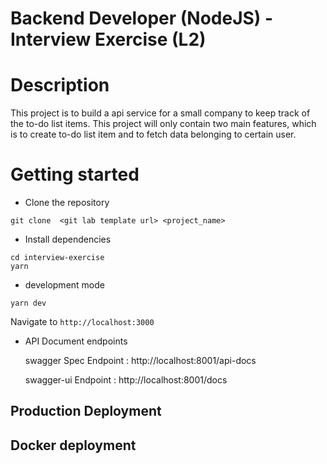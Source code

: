 # Backend Developer (NodeJS) - Interview Exercise (L2)
# Description
This project is to build a api service for a small company to keep track of the to-do list items.
This project will only contain two main features, which is to create to-do list item and to fetch data belonging to certain user.
# Getting started
- Clone the repository
```
git clone  <git lab template url> <project_name>
```
- Install dependencies
```
cd interview-exercise 
yarn
```
- development mode 
```
yarn dev 
```
  Navigate to `http://localhost:3000`

- API Document endpoints

  swagger Spec Endpoint : http://localhost:8001/api-docs 

  swagger-ui  Endpoint : http://localhost:8001/docs 

## Production Deployment
## Docker deployment